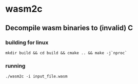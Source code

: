 # wasm2c
## Decompile wasm binaries to (invalid) C

### building for linux
`` mkdir build && cd build && cmake .. && make -j`nproc` ``

### running 
`./wasm2c -i input_file.wasm`
